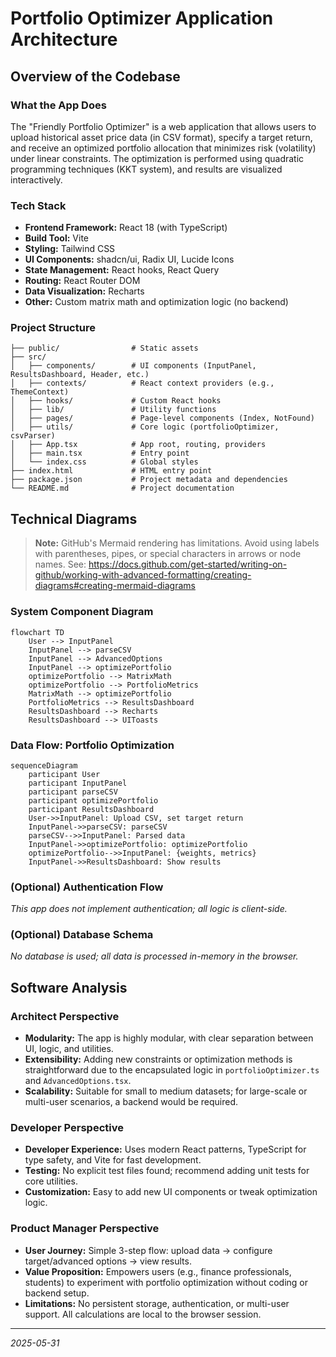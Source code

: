 # Portfolio Optimizer Application Architecture

## Overview of the Codebase

### What the App Does
The "Friendly Portfolio Optimizer" is a web application that allows users to upload historical asset price data (in CSV format), specify a target return, and receive an optimized portfolio allocation that minimizes risk (volatility) under linear constraints. The optimization is performed using quadratic programming techniques (KKT system), and results are visualized interactively.

### Tech Stack
- **Frontend Framework:** React 18 (with TypeScript)
- **Build Tool:** Vite
- **Styling:** Tailwind CSS
- **UI Components:** shadcn/ui, Radix UI, Lucide Icons
- **State Management:** React hooks, React Query
- **Routing:** React Router DOM
- **Data Visualization:** Recharts
- **Other:** Custom matrix math and optimization logic (no backend)

### Project Structure
```
├── public/                # Static assets
├── src/
│   ├── components/        # UI components (InputPanel, ResultsDashboard, Header, etc.)
│   ├── contexts/          # React context providers (e.g., ThemeContext)
│   ├── hooks/             # Custom React hooks
│   ├── lib/               # Utility functions
│   ├── pages/             # Page-level components (Index, NotFound)
│   ├── utils/             # Core logic (portfolioOptimizer, csvParser)
│   ├── App.tsx            # App root, routing, providers
│   ├── main.tsx           # Entry point
│   └── index.css          # Global styles
├── index.html             # HTML entry point
├── package.json           # Project metadata and dependencies
└── README.md              # Project documentation
```

## Technical Diagrams

> **Note:** GitHub's Mermaid rendering has limitations. Avoid using labels with parentheses, pipes, or special characters in arrows or node names. See: https://docs.github.com/get-started/writing-on-github/working-with-advanced-formatting/creating-diagrams#creating-mermaid-diagrams

### System Component Diagram
```mermaid
flowchart TD
    User --> InputPanel
    InputPanel --> parseCSV
    InputPanel --> AdvancedOptions
    InputPanel --> optimizePortfolio
    optimizePortfolio --> MatrixMath
    optimizePortfolio --> PortfolioMetrics
    MatrixMath --> optimizePortfolio
    PortfolioMetrics --> ResultsDashboard
    ResultsDashboard --> Recharts
    ResultsDashboard --> UIToasts
```

### Data Flow: Portfolio Optimization
```mermaid
sequenceDiagram
    participant User
    participant InputPanel
    participant parseCSV
    participant optimizePortfolio
    participant ResultsDashboard
    User->>InputPanel: Upload CSV, set target return
    InputPanel->>parseCSV: parseCSV
    parseCSV-->>InputPanel: Parsed data
    InputPanel->>optimizePortfolio: optimizePortfolio
    optimizePortfolio-->>InputPanel: {weights, metrics}
    InputPanel->>ResultsDashboard: Show results
```

### (Optional) Authentication Flow
*This app does not implement authentication; all logic is client-side.*

### (Optional) Database Schema
*No database is used; all data is processed in-memory in the browser.*

## Software Analysis

### Architect Perspective
- **Modularity:** The app is highly modular, with clear separation between UI, logic, and utilities.
- **Extensibility:** Adding new constraints or optimization methods is straightforward due to the encapsulated logic in `portfolioOptimizer.ts` and `AdvancedOptions.tsx`.
- **Scalability:** Suitable for small to medium datasets; for large-scale or multi-user scenarios, a backend would be required.

### Developer Perspective
- **Developer Experience:** Uses modern React patterns, TypeScript for type safety, and Vite for fast development.
- **Testing:** No explicit test files found; recommend adding unit tests for core utilities.
- **Customization:** Easy to add new UI components or tweak optimization logic.

### Product Manager Perspective
- **User Journey:** Simple 3-step flow: upload data → configure target/advanced options → view results.
- **Value Proposition:** Empowers users (e.g., finance professionals, students) to experiment with portfolio optimization without coding or backend setup.
- **Limitations:** No persistent storage, authentication, or multi-user support. All calculations are local to the browser session.

---

*2025-05-31*
